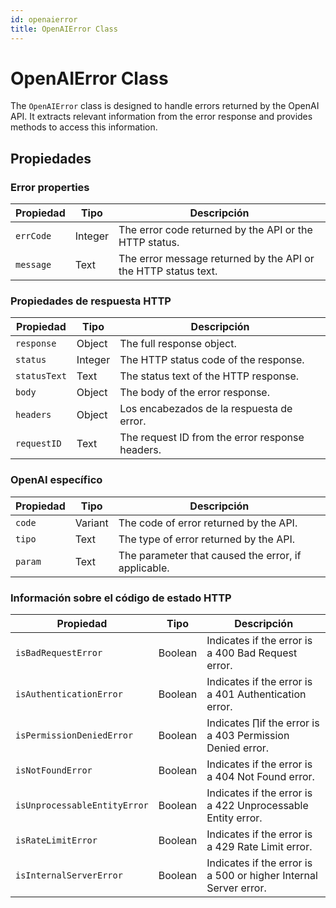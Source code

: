 ```yaml
---
id: openaierror
title: OpenAIError Class
---
```


# OpenAIError Class

The `OpenAIError` class is designed to handle errors returned by the OpenAI API. It extracts relevant information from the error response and provides methods to access this information.

## Propiedades

### Error properties

| Propiedad | Tipo    | Descripción                                                                    |
| --------- | ------- | ------------------------------------------------------------------------------ |
| `errCode` | Integer | The error code returned by the API or the HTTP status.         |
| `message` | Text    | The error message returned by the API or the HTTP status text. |

### Propiedades de respuesta HTTP

| Propiedad    | Tipo    | Descripción                                                     |
| ------------ | ------- | --------------------------------------------------------------- |
| `response`   | Object  | The full response object.                       |
| `status`     | Integer | The HTTP status code of the response.           |
| `statusText` | Text    | The status text of the HTTP response.           |
| `body`       | Object  | The body of the error response.                 |
| `headers`    | Object  | Los encabezados de la respuesta de error.       |
| `requestID`  | Text    | The request ID from the error response headers. |

### OpenAI específico

| Propiedad | Tipo    | Descripción                                                         |
| --------- | ------- | ------------------------------------------------------------------- |
| `code`    | Variant | The code of error returned by the API.              |
| `tipo`    | Text    | The type of error returned by the API.              |
| `param`   | Text    | The parameter that caused the error, if applicable. |

### Información sobre el código de estado HTTP

| Propiedad                    | Tipo    | Descripción                                                                      |
| ---------------------------- | ------- | -------------------------------------------------------------------------------- |
| `isBadRequestError`          | Boolean | Indicates if the error is a 400 Bad Request error.               |
| `isAuthenticationError`      | Boolean | Indicates if the error is a 401 Authentication error.            |
| `isPermissionDeniedError`    | Boolean | Indicates ∏if the error is a 403 Permission Denied error.        |
| `isNotFoundError`            | Boolean | Indicates if the error is a 404 Not Found error.                 |
| `isUnprocessableEntityError` | Boolean | Indicates if the error is a 422 Unprocessable Entity error.      |
| `isRateLimitError`           | Boolean | Indicates if the error is a 429 Rate Limit error.                |
| `isInternalServerError`      | Boolean | Indicates if the error is a 500 or higher Internal Server error. |